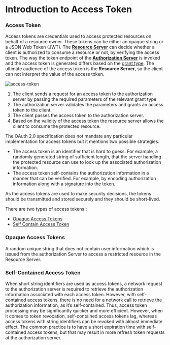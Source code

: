 # Introduction to Access Token

### Access Token
Access tokens are credentials used to access protected resources on behalf of a resource owner. These tokens can be 
either an opaque string or a JSON Web Token (JWT). The [**Resource Server**](insertlink) can decide whether a client is authorized to 
consume a resource or not, by verifying the access token. The way the token endpoint of the [**Authorization Server**](insertlink) is 
invoked and the access token is generated differs based on the [grant type](insertlink). The ultimate audience of the access 
token is the **Resource Server**,  so the client can not interpret the value of the access token.

![access-token](../../assets/img/concepts/access-token.png)

1. The client sends a request for an access token to the authorization server by passing the required parameters of the 
   relevant grant type
2. The authorization server validates the parameters and grants an access token to the client.
3. The client passes the access token to the authorization server.
4. Based on the validity of the access token the resource server allows the client to consume the protected resource.


The OAuth 2.0 specification does not mandate any particular implementation for access tokens but it mentions two possible
strategies.

- The access token is an identifier that is hard to guess. For example, a randomly generated string of sufficient length,
  that the server handling the protected resource can use to look up the associated authorization information.
- The access token self-contains the authorization information in a manner that can be verified. For example, by 
  encoding authorization information along with a signature into the token.
  
 As the access tokens are used to make security decisions, the tokens should be transmitted and stored securely and 
 they should be short-lived. 
  
  There are two types of access tokens :
  
- [Opaque Access Tokens](#opaque-access-tokens)
- [Self Contain Access Token](#self-contain-access-token)
    
### Opaque Access Tokens
  A random unique string that does not contain user information which is issued from the authorization Server to access 
  a restricted resource in the Resource Server.
  
### Self-Contained Access Token
  When short string identifiers are used as access tokens, a network request to the authorization server is required to 
  retrieve the authorization information associated with each access token. However, with self-contained access tokens, there
  is no need for a network call to retrieve the authorization information, as it’s self-contained. Thus, access token 
  processing may be significantly quicker and more efficient. However, when it comes to token revocation, self-contained 
  access tokens lag, whereas access tokens with string identifiers can be revoked with almost immediate effect. The 
  common practice is to have a short expiration time with self-contained access tokens, but that may result in more 
  refresh token requests at the authorization server.

